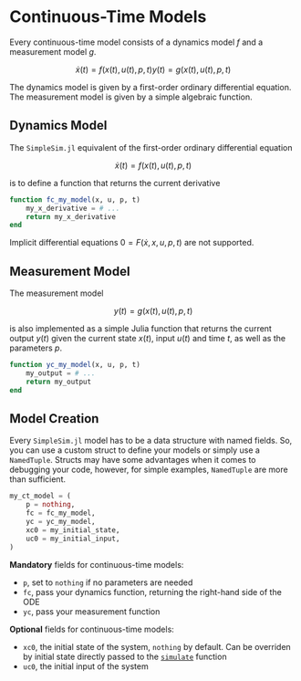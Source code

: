 # Continuous-Time Models

Every continuous-time model consists of a dynamics model $f$ and a measurement model $g$.

```math
\dot{x}(t) = f(x(t), u(t), p, t)
y(t) = g(x(t), u(t), p, t)
```

The dynamics model is given by a first-order ordinary differential equation. The measurement model is given by a simple algebraic function.

## Dynamics Model

The `SimpleSim.jl` equivalent of the first-order ordinary differential equation

```math
\dot{x}(t) = f(x(t), u(t), p, t)
```

is to define a function that returns the current derivative

```julia
function fc_my_model(x, u, p, t)
    my_x_derivative = # ...
    return my_x_derivative
end
```

Implicit differential equations $0 = F(\dot{x}, x, u, p, t)$ are not supported.

## Measurement Model

The measurement model

```math
y(t) = g(x(t), u(t), p, t)
```

is also implemented as a simple Julia function that returns the current output $y(t)$ given the current state $x(t)$, input $u(t)$ and time $t$, as well as the parameters $p$.

```julia
function yc_my_model(x, u, p, t)
    my_output = # ...
    return my_output
end
```

## Model Creation

Every `SimpleSim.jl` model has to be a data structure with named fields. So, you can use a custom struct to define your models or simply use a `NamedTuple`. Structs may have some advantages when it comes to debugging your code, however, for simple examples, `NamedTuple` are more than sufficient.

```julia
my_ct_model = (
    p = nothing,
    fc = fc_my_model,
    yc = yc_my_model,
    xc0 = my_initial_state,
    uc0 = my_initial_input,
)
```

__Mandatory__ fields for continuous-time models:

* `p`, set to `nothing` if no parameters are needed
* `fc`, pass your dynamics function, returning the right-hand side of the ODE
* `yc`, pass your measurement function

__Optional__ fields for continuous-time models:

* `xc0`, the initial state of the system, `nothing` by default. Can be overriden by initial state directly passed to the [`simulate`](@ref) function
* `uc0`, the initial input of the system
